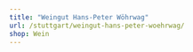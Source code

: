 ```yaml
---
title: "Weingut Hans-Peter Wöhrwag"
url: /stuttgart/weingut-hans-peter-woehrwag/
shop: Wein
---
```

